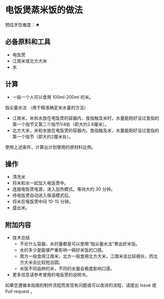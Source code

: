 # 电饭煲蒸米饭的做法

预估烹饪难度：★

## 必备原料和工具

* 电饭煲
* 江南米或北方大米
* 水

## 计算

* 一般一个人可以食用 100ml-200ml 的米。

指尖量水法 （用于精准确定米水量的方法）

* 江南米，米和水放在电饭煲的容器内，食指触及米时，水量能刚好没过食指的第一个指节又第二个指节1/4处（即大约2.6厘米）。
* 北方大米，米和水放在电饭煲的容器内，食指触及米，水量能刚好没过食指的第一个指节（即大约2厘米处）。

使用上述条件，计算出计划使用的原材料比例。

## 操作

* 清洗米
* 将米和水一起加入电饭煲中。
* 连接电饭煲电源，进入加热模式。等待大约 30 分钟。
* 待电饭煲自动进入保温模式后。
* 将米在电饭煲中闷 10-15 分钟。
* 盛出米。

## 附加内容

- 技术总结
  - 不论什么容器，水的量都是可以使用“指尖量水法”煮出好米饭。
  - 水的多少是能够严重影响一碗好米饭的口感。
  - 南方一般食用江南米，北方一般食用北方大米，江南米会比较细长，而北方大米会比较短且圆。
  - 米饭不同品种的米，不同的水量会极度影响口感。
- 更多信息请参考使用的电饭煲的说明书。

如果您遵循本指南的制作流程而发现有问题或可以改进的流程，请提出 Issue 或 Pull request 。
